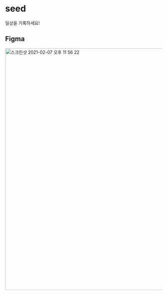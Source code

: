 # seed
일상을 기록하세요!

## Figma
<img width="779" alt="스크린샷 2021-02-07 오후 11 56 22" src="https://user-images.githubusercontent.com/68858357/107150206-169cf100-69a0-11eb-8268-6abc10946f75.png">
